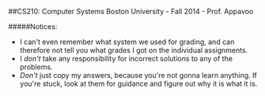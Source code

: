 ##CS210: Computer Systems
Boston University - Fall 2014 - Prof.  Appavoo

#####Notices:
* I can't even remember what system we used for grading, and can therefore not tell you what grades I got on the individual assignments.
* I _don't_ take any responsibility for incorrect solutions to any of the problems.
* _Don't_ just copy my answers, because you're not gonna learn anything. If you're stuck, look at them for guidance and figure out why it is what it is.